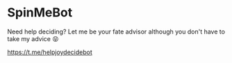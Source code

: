 # SpinMeBot

Need help deciding? Let me be your fate advisor although you don't have to take my advice 😝

https://t.me/helpjoydecidebot